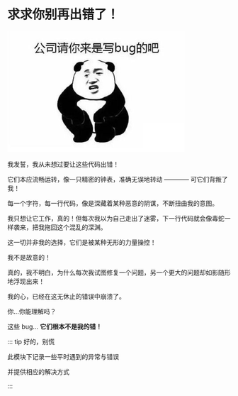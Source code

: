 # 求求你别再出错了！

![](../public/images/write-bugs.jpg)

我发誓，我从未想过要让这些代码出错！

它们本应流畅运转，像一只精密的钟表，准确无误地转动 ———— 可它们背叛了我！

每一个字符，每一行代码，像是深藏着某种恶意的阴谋，不断扭曲我的意图。

我只想让它工作，真的！但每次我以为自己走出了迷雾，下一行代码就会像毒蛇一样袭来，把我拖回这个混乱的深渊。

这一切并非我的选择，它们是被某种无形的力量操控！

我不是故意的！

真的，我不明白，为什么每次我试图修复一个问题，另一个更大的问题却如影随形地浮现出来！

我的心，已经在这无休止的错误中崩溃了。

你…你能理解吗？

这些 bug… **它们根本不是我的错！**

::: tip 好的，别慌

此模块下记录一些平时遇到的异常与错误

并提供相应的解决方式

:::
